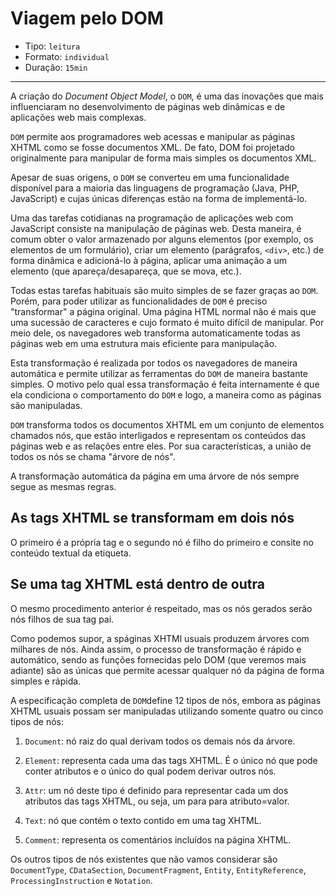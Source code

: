 # Viagem pelo DOM

* Tipo: `leitura`
* Formato: `individual`
* Duração: `15min`

***

A criação do *Document Object Model*, o `DOM`, é uma das inovações que mais influenciaram no desenvolvimento de páginas web dinâmicas e de aplicações web mais complexas.

`DOM` permite aos programadores web acessas e manipular as páginas XHTML como se fosse documentos XML. De fato, DOM foi projetado originalmente para manipular de forma mais simples os documentos XML.

Apesar de suas origens, o `DOM` se converteu em uma funcionalidade disponível para a maioria das linguagens de programação (Java, PHP, JavaScript) e cujas únicas diferenças estão na forma de implementá-lo.

Uma das tarefas cotidianas na programação de aplicações web com JavaScript consiste na manipulação de páginas web. Desta maneira, é comum obter o valor armazenado por alguns elementos (por exemplo, os elementos de um formulário), criar um elemento (parágrafos, `<div>`, etc.) de forma dinâmica e adicioná-lo à página, aplicar uma animação a um elemento (que apareça/desapareça, que se mova, etc.).

Todas estas tarefas habituais são muito simples de se fazer graças ao `DOM`. Porém, para poder utilizar as funcionalidades de `DOM` é preciso "transformar" a página original. Uma página HTML normal não é mais que uma sucessão de caracteres e cujo formato é muito difícil de manipular. Por meio dele, os navegadores web transforma automaticamente todas as páginas web em uma estrutura mais eficiente para manipulação.

Esta transformação é realizada por todos os navegadores de maneira automática e permite utilizar as ferramentas do `DOM` de maneira bastante simples. O motivo pelo qual essa transformação é feita internamente é que ela condiciona o comportamento do `DOM` e logo, a maneira como as páginas são manipuladas.

`DOM` transforma todos os documentos XHTML em um conjunto de elementos chamados nós, que estão interligados e representam os conteúdos das páginas web e as relações entre eles. Por sua características, a união de todos os nós se chama "árvore de nós".

A transformação automática da página em uma árvore de nós sempre segue as mesmas regras.

## As tags XHTML se transformam em dois nós

O primeiro é a própria tag e o segundo nó é filho do primeiro e consite no conteúdo textual da etiqueta.

## Se uma tag XHTML está dentro de outra

O mesmo procedimento anterior é respeitado, mas os nós gerados serão nós filhos de sua tag pai.

Como podemos supor, a spáginas XHTMl usuais produzem árvores com milhares de nós. Ainda assim, o processo de transformação é rápido e automático, sendo as funções fornecidas pelo DOM (que veremos mais adiante) são as únicas que permite acessar qualquer nó da página de forma simples e rápida.

A especificação completa de `DOM`define 12 tipos de nós, embora as páginas XHTML usuais possam ser manipuladas utilizando somente quatro ou cinco tipos de nós:

1. `Document`: nó raiz do qual derivam todos os demais nós da árvore.

2. `Element`: representa cada uma das tags XHTML. É o único nó que pode conter atributos e o único do qual podem derivar outros nós.

3. `Attr`: um nó deste tipo é definido para representar cada um dos atributos das tags XHTML, ou seja, um para para atributo=valor. 

4. `Text`: nó que contém o texto contido em uma tag XHTML.

5. `Comment`: representa os comentários incluídos na página XHTML.

Os outros tipos de nós existentes que não vamos considerar são `DocumentType`, `CDataSection`, `DocumentFragment`, `Entity`, `EntityReference`, `ProcessingInstruction` e `Notation`.

